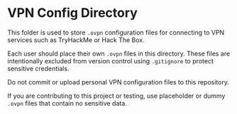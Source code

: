 # VPN Config Directory

This folder is used to store `.ovpn` configuration files for connecting to VPN services such as TryHackMe or Hack The Box.

Each user should place their own `.ovpn` files in this directory. These files are intentionally excluded from version control using `.gitignore` to protect sensitive credentials.

Do not commit or upload personal VPN configuration files to this repository.

If you are contributing to this project or testing, use placeholder or dummy `.ovpn` files that contain no sensitive data.

